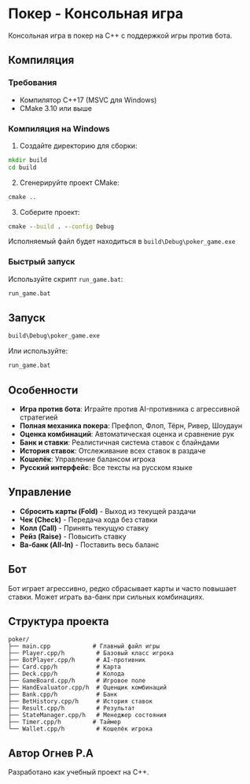 # Покер - Консольная игра

Консольная игра в покер на C++ с поддержкой игры против бота.

## Компиляция

### Требования
- Компилятор C++17 (MSVC для Windows)
- CMake 3.10 или выше

### Компиляция на Windows

1. Создайте директорию для сборки:
```cmd
mkdir build
cd build
```

2. Сгенерируйте проект CMake:
```cmd
cmake ..
```

3. Соберите проект:
```cmd
cmake --build . --config Debug
```

Исполняемый файл будет находиться в `build\Debug\poker_game.exe`

### Быстрый запуск

Используйте скрипт `run_game.bat`:
```cmd
run_game.bat
```

## Запуск

```cmd
build\Debug\poker_game.exe
```

Или используйте:
```cmd
run_game.bat
```

## Особенности

- **Игра против бота**: Играйте против AI-противника с агрессивной стратегией
- **Полная механика покера**: Префлоп, Флоп, Тёрн, Ривер, Шоудаун
- **Оценка комбинаций**: Автоматическая оценка и сравнение рук
- **Банк и ставки**: Реалистичная система ставок с блайндами
- **История ставок**: Отслеживание всех ставок в раздаче
- **Кошелёк**: Управление балансом игрока
- **Русский интерфейс**: Все тексты на русском языке

## Управление

- **Сбросить карты (Fold)** - Выход из текущей раздачи
- **Чек (Check)** - Передача хода без ставки
- **Колл (Call)** - Принять текущую ставку
- **Рейз (Raise)** - Повысить ставку
- **Ва-банк (All-In)** - Поставить весь баланс

## Бот

Бот играет агрессивно, редко сбрасывает карты и часто повышает ставки. Может играть ва-банк при сильных комбинациях.

## Структура проекта

```
poker/
├── main.cpp            # Главный файл игры
├── Player.cpp/h         # Базовый класс игрока
├── BotPlayer.cpp/h      # AI-противник
├── Card.cpp/h           # Карта
├── Deck.cpp/h           # Колода
├── GameBoard.cpp/h      # Игровое поле
├── HandEvaluator.cpp/h  # Оценщик комбинаций
├── Bank.cpp/h           # Банк
├── BetHistory.cpp/h     # История ставок
├── Result.cpp/h         # Результат
├── StateManager.cpp/h   # Менеджер состояния
├── Timer.cpp/h         # Таймер
└── Wallet.cpp/h         # Кошелёк игрока
```

## Автор Огнев Р.А

Разработано как учебный проект на C++.
